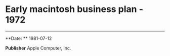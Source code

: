# Early macintosh business plan - 1972

----------

**Date: ** 1981-07-12

**Publisher** Apple Computer, Inc.
